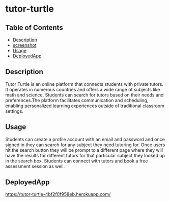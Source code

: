 # tutor-turtle

## Table of Contents
- [Description](#description)
- [screenshot](#screenshot)
- [Usage](#usage)
- [DeployedApp](#DeployedApp)

## Description
Tutor Turtle is an online platform that connects students with private tutors. It operates in numerous countries and offers a wide range of subjects like math and science. Students can search for tutors based on their needs and preferences.The platform facilitates communication and scheduling, enabling personalized learning experiences outside of traditional classroom settings.





## Usage 
Students can create a profile account with an email and password and once signed in they can search for any subject they need tutoring for. Once users hit the search button they will be prompt to a different page where they will have the results for different tutors for that particular subject they looked up in the search box. Students can connect with tutors and book a free assessment session as well.

## DeployedApp

https://tutor-turtle-4bf2f0f958eb.herokuapp.com/
